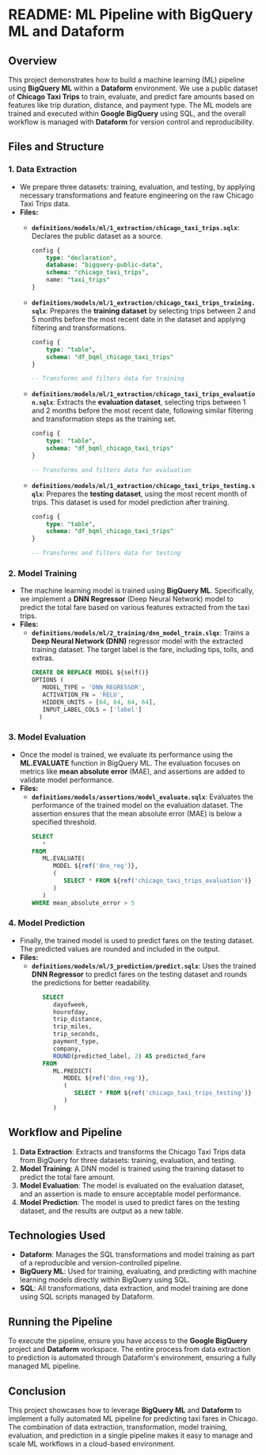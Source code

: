 # README: ML Pipeline with BigQuery ML and Dataform

## Overview

This project demonstrates how to build a machine learning (ML) pipeline using **BigQuery ML** within a **Dataform** environment. We use a public dataset of **Chicago Taxi Trips** to train, evaluate, and predict fare amounts based on features like trip duration, distance, and payment type. The ML models are trained and executed within **Google BigQuery** using SQL, and the overall workflow is managed with **Dataform** for version control and reproducibility.

## Files and Structure

### 1. **Data Extraction**
   - We prepare three datasets: training, evaluation, and testing, by applying necessary transformations and feature engineering on the raw Chicago Taxi Trips data.
   - **Files:**
     - **`definitions/models/ml/1_extraction/chicago_taxi_trips.sqlx`**:
       Declares the public dataset as a source.
       ```sql
       config {
           type: "declaration",
           database: "bigquery-public-data",
           schema: "chicago_taxi_trips",
           name: "taxi_trips"
       }
       ```

     - **`definitions/models/ml/1_extraction/chicago_taxi_trips_training.sqlx`**:
       Prepares the **training dataset** by selecting trips between 2 and 5 months before the most recent date in the dataset and applying filtering and transformations.
       ```sql
       config {
           type: "table",
           schema: "df_bqml_chicago_taxi_trips"
       }

       -- Transforms and filters data for training
       ```

     - **`definitions/models/ml/1_extraction/chicago_taxi_trips_evaluation.sqlx`**:
       Extracts the **evaluation dataset**, selecting trips between 1 and 2 months before the most recent date, following similar filtering and transformation steps as the training set.
       ```sql
       config {
           type: "table",
           schema: "df_bqml_chicago_taxi_trips"
       }
       
       -- Transforms and filters data for evaluation
       ```

     - **`definitions/models/ml/1_extraction/chicago_taxi_trips_testing.sqlx`**:
       Prepares the **testing dataset**, using the most recent month of trips. This dataset is used for model prediction after training.
       ```sql
       config {
           type: "table",
           schema: "df_bqml_chicago_taxi_trips"
       }
       
       -- Transforms and filters data for testing
       ```

### 2. **Model Training**
   - The machine learning model is trained using **BigQuery ML**. Specifically, we implement a **DNN Regressor** (Deep Neural Network) model to predict the total fare based on various features extracted from the taxi trips.
   - **Files:**
     - **`definitions/models/ml/2_training/dnn_model_train.slqx`**:
       Trains a **Deep Neural Network (DNN)** regressor model with the extracted training dataset. The target label is the fare, including tips, tolls, and extras.
       ```sql
       CREATE OR REPLACE MODEL ${self()}  
       OPTIONS (
          MODEL_TYPE = 'DNN_REGRESSOR',
          ACTIVATION_FN = 'RELU',
          HIDDEN_UNITS = [64, 64, 64, 64],
          INPUT_LABEL_COLS = ['label']
         )
       ```

### 3. **Model Evaluation**
   - Once the model is trained, we evaluate its performance using the **ML.EVALUATE** function in BigQuery ML. The evaluation focuses on metrics like **mean absolute error** (MAE), and assertions are added to validate model performance.
   - **Files:**
     - **`definitions/models/assertions/model_evaluate.sqlx`**:
       Evaluates the performance of the trained model on the evaluation dataset. The assertion ensures that the mean absolute error (MAE) is below a specified threshold.
       ```sql
       SELECT
          *
       FROM
          ML.EVALUATE(
             MODEL ${ref('dnn_reg')}, 
             (
                SELECT * FROM ${ref('chicago_taxi_trips_evaluation')}
             )
          )
       WHERE mean_absolute_error > 5
       ```

### 4. **Model Prediction**
   - Finally, the trained model is used to predict fares on the testing dataset. The predicted values are rounded and included in the output.
   - **Files:**
     - **`definitions/models/ml/3_prediction/predict.sqlx`**:
       Uses the trained **DNN Regressor** to predict fares on the testing dataset and rounds the predictions for better readability.
       ```sql
          SELECT
             dayofweek,
             hourofday,
             trip_distance,
             trip_miles,
             trip_seconds,
             payment_type,
             company,
             ROUND(predicted_label, 2) AS predicted_fare
          FROM
             ML.PREDICT(
                MODEL ${ref('dnn_reg')},
                (
                   SELECT * FROM ${ref('chicago_taxi_trips_testing')}
                )
             )
       ```

## Workflow and Pipeline

1. **Data Extraction**: Extracts and transforms the Chicago Taxi Trips data from BigQuery for three datasets: training, evaluation, and testing.
2. **Model Training**: A DNN model is trained using the training dataset to predict the total fare amount.
3. **Model Evaluation**: The model is evaluated on the evaluation dataset, and an assertion is made to ensure acceptable model performance.
4. **Model Prediction**: The model is used to predict fares on the testing dataset, and the results are output as a new table.

## Technologies Used

- **Dataform**: Manages the SQL transformations and model training as part of a reproducible and version-controlled pipeline.
- **BigQuery ML**: Used for training, evaluating, and predicting with machine learning models directly within BigQuery using SQL.
- **SQL**: All transformations, data extraction, and model training are done using SQL scripts managed by Dataform.

## Running the Pipeline

To execute the pipeline, ensure you have access to the **Google BigQuery** project and **Dataform** workspace. The entire process from data extraction to prediction is automated through Dataform's environment, ensuring a fully managed ML pipeline.

## Conclusion

This project showcases how to leverage **BigQuery ML** and **Dataform** to implement a fully automated ML pipeline for predicting taxi fares in Chicago. The combination of data extraction, transformation, model training, evaluation, and prediction in a single pipeline makes it easy to manage and scale ML workflows in a cloud-based environment.
